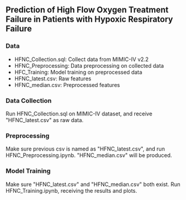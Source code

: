 ## Prediction of High Flow Oxygen Treatment Failure in Patients with Hypoxic Respiratory Failure
### Data
 - HFNC_Collection.sql: Collect data from MIMIC-IV v2.2
 - HFNC_Preprocessing: Data preprocessing on collected data
 - HFC_Training: Model training on preprocessed data
 - HFNC_latest.csv: Raw features
 - HFNC_median.csv: Preprocessed features

### Data Collection
Run HFNC_Collection.sql on MIMIC-IV dataset, and receive "HFNC_latest.csv" as raw data.

### Preprocessing
Make sure previous csv is named as "HFNC_latest.csv", and run HFNC_Preprocessing.ipynb.
"HFNC_median.csv" will be produced.

### Model Training
Make sure "HFNC_latest.csv" and "HFNC_median.csv" both exist.
Run HFNC_Training.ipynb, receiving the results and plots. 
